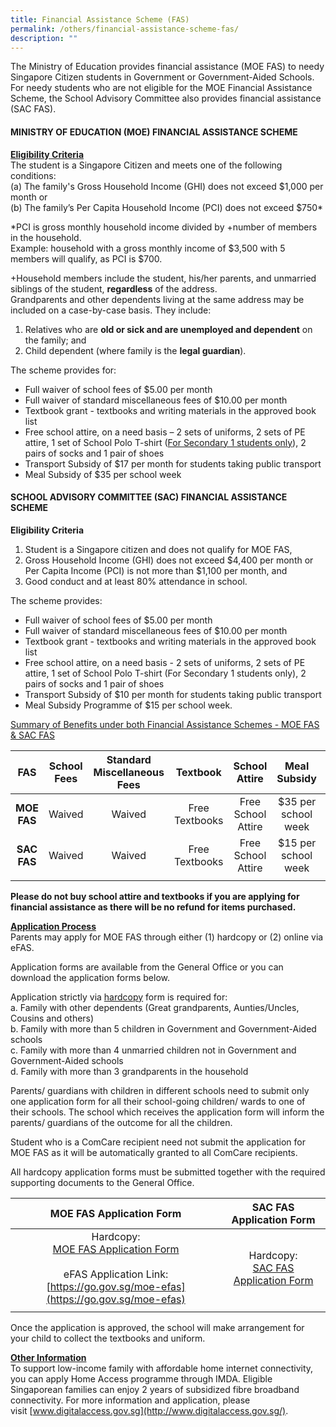 ```yaml
---
title: Financial Assistance Scheme (FAS)
permalink: /others/financial-assistance-scheme-fas/
description: ""
---
```

The Ministry of Education provides financial assistance (MOE FAS) to needy Singapore Citizen students in Government or Government-Aided Schools. For needy students who are not eligible for the MOE Financial Assistance Scheme, the School Advisory Committee also provides financial assistance (SAC FAS).

#### MINISTRY OF EDUCATION (MOE) FINANCIAL ASSISTANCE SCHEME

<u><strong> Eligibility Criteria </strong></u><br>
The student is a Singapore Citizen and meets one of the following conditions: <br> 
(a) The family's Gross Household Income (GHI) does not exceed $1,000 per month or <br>
(b) The family’s Per Capita Household Income (PCI) does not exceed $750\*

\*PCI is gross monthly household income divided by&nbsp;+number of members in the household.&nbsp;<br>
Example: household with a gross monthly income of $3,500 with 5 members will qualify, as PCI is $700.

+Household members include the student, his/her parents, and unmarried siblings of the student,&nbsp;**regardless**&nbsp;of the address. <br>
Grandparents and other dependents living at the same address may be included on a case-by-case basis. They include:

1.  Relatives who are&nbsp;**old or sick and are unemployed and dependent**&nbsp;on the family; and
2.  Child dependent (where family is the&nbsp;**legal guardian**).

The scheme provides for:

*   Full waiver of school fees of $5.00 per month
*   Full waiver of standard miscellaneous fees of $10.00 per month
*   Textbook grant - textbooks and writing materials in the approved book list
*   Free school attire, on a need basis – 2 sets of uniforms, 2 sets of PE attire, 1 set of School Polo T-shirt (<u>For Secondary 1 students only</u>), 2 pairs of socks and 1 pair of shoes
*   Transport Subsidy of $17 per month for students taking public transport
*   Meal Subsidy of $35 per school week

#### SCHOOL ADVISORY COMMITTEE (SAC) FINANCIAL ASSISTANCE SCHEME

**Eligibility Criteria**

1.  Student is a Singapore citizen and does not qualify for MOE FAS,
2.  Gross Household Income (GHI) does not exceed $4,400 per month or Per Capita Income (PCI) is not more than $1,100 per month, and
3.  Good conduct and at least 80% attendance in school.

The scheme provides:
*   Full waiver of school fees of $5.00 per month
*   Full waiver of standard miscellaneous fees of $10.00 per month
*   Textbook grant - textbooks and writing materials in the approved book list
*   Free school attire, on a need basis - 2 sets of uniforms, 2 sets of PE attire, 1 set of School Polo T-shirt (For Secondary 1 students only), 2 pairs of socks and 1 pair of shoes
*   Transport Subsidy of $10 per month for students taking public transport
*   Meal Subsidy Programme of $15 per school week.

<u> Summary of Benefits under both Financial Assistance Schemes - MOE FAS &amp; SAC FAS</u>

| FAS | School Fees | Standard Miscellaneous Fees | Textbook | School Attire | Meal Subsidy | Transport Subsidy |
|:---:|:---:|:---:|:---:|:---:|:---:|:---:|
| **MOE FAS** | Waived | Waived | Free Textbooks | Free School Attire | $35 per school week | $17 per month |
| **SAC FAS** | Waived | Waived | Free Textbooks | Free School Attire | $15 per school week | $10 per month |
| | | | | | | 

**Please do not buy school attire and textbooks if you are applying for financial assistance as there will be no refund for items purchased.**

<u><strong> Application Process </strong></u><br>
Parents may apply for MOE FAS through either (1) hardcopy or (2) online via eFAS.

Application forms are available from the General Office or you can download the application forms below.&nbsp;

Application strictly via&nbsp;<u>hardcopy</u>&nbsp;form is required for: <br>
a. Family with other dependents (Great grandparents, Aunties/Uncles, Cousins and others) <br>
b. Family with more than 5 children in Government and Government-Aided schools <br>
c. Family with more than 4 unmarried children not in Government and Government-Aided schools <br>
d. Family with more than 3 grandparents in the household

Parents/ guardians with children in different schools need to submit only one application form for all their school-going children/ wards to one of their schools. The school which receives the application form will inform the parents/ guardians of the outcome for all the children.

Student who is a ComCare recipient need not submit the application for MOE FAS as it will be automatically granted to all ComCare recipients.  

All hardcopy application forms must be submitted together with the required supporting documents to the General Office.

| MOE FAS Application Form<br> | SAC FAS Application Form |
|:---:|:---:|
| Hardcopy:<br>[MOE FAS Application Form](/files/moe%20fas%20application%20form.pdf)<br><br>eFAS Application Link:<br>[https://go.gov.sg/moe-efas](https://go.gov.sg/moe-efas)  | Hardcopy: <br>[SAC FAS Application Form](/files/sac%20fas%20application%20form.pdf) | 
| | |

Once the application is approved, the school will make arrangement for your child to collect the textbooks and uniform.

<u><strong>Other Information</strong></u><br>
To support low-income family with affordable home internet connectivity, you can apply Home Access programme through IMDA. Eligible Singaporean families can enjoy 2 years of subsidized fibre broadband connectivity. For more information and application, please visit&nbsp;[www.digitalaccess.gov.sg](http://www.digitalaccess.gov.sg/).